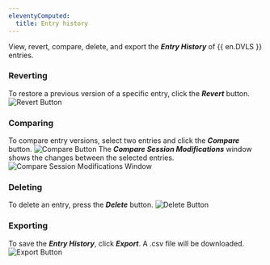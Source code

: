 ```yaml
---
eleventyComputed:
  title: Entry history
---
```

View, revert, compare, delete, and export the ***Entry History*** of {{ en.DVLS }} entries. 
### Reverting 
To restore a previous version of a specific entry, click the ***Revert*** button. 
![Revert Button](https://webdevolutions.azureedge.net/docs/en/server/ServerOp4004.png) 
### Comparing 
To compare entry versions, select two entries and click the ***Compare*** button. 
![Compare Button](https://webdevolutions.azureedge.net/docs/en/server/ServerOp4005.png) 
The ***Compare Session Modifications*** window shows the changes between the selected entries. 
![Compare Session Modifications Window](https://webdevolutions.azureedge.net/docs/en/server/ServerOp0000.png) 
### Deleting 
To delete an entry, press the ***Delete*** button. 
![Delete Button](https://webdevolutions.azureedge.net/docs/en/server/ServerOp0001.png) 
### Exporting 
To save the ***Entry History***, click ***Export***. A .csv file will be downloaded. 
![Export Button](https://webdevolutions.azureedge.net/docs/en/server/ServerOp0002.png) 

